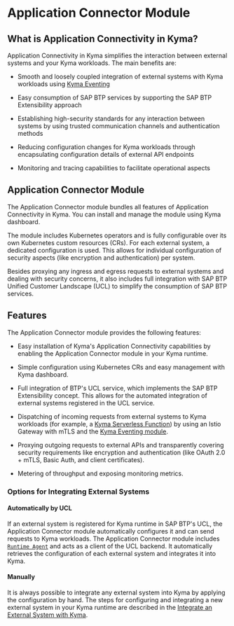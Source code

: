 # Application Connector Module


## What is Application Connectivity in Kyma?

Application Connectivity in Kyma simplifies the interaction between external systems and your Kyma workloads. The main benefits are:


* Smooth and loosely coupled integration of external systems with Kyma workloads using [Kyma Eventing](https://kyma-project.io/#/eventing-manager/user/README)

* Easy consumption of SAP BTP services by supporting the SAP BTP Extensibility approach

* Establishing high-security standards for any interaction between systems by using trusted communication channels and authentication methods

* Reducing configuration changes for Kyma workloads through encapsulating configuration details of external API endpoints

* Monitoring and tracing capabilities to facilitate operational aspects


## Application Connector Module

The Application Connector module bundles all features of Application Connectivity in Kyma. You can install and manage the module using Kyma dashboard.

The module includes Kubernetes operators and is fully configurable over its own Kubernetes custom resources (CRs). For each external system, a dedicated configuration is used. This allows for individual configuration of security aspects (like encryption and authentication) per system.

Besides proxying any ingress and egress requests to external systems and dealing with security concerns, it also includes full integration with SAP BTP Unified Customer Landscape (UCL) to simplify the consumption of SAP BTP services.


## Features

The Application Connector module provides the following features:

* Easy installation of Kyma's Application Connectivity capabilities by enabling the Application Connector module in your Kyma runtime.

* Simple configuration using Kubernetes CRs and easy management with Kyma dashboard.

* Full integration of BTP's UCL service, which implements the SAP BTP Extensibility concept. This allows for the automated integration of external systems registered in the UCL service.

* Dispatching of incoming requests from external systems to Kyma workloads (for example, a [Kyma Serverless Function](https://kyma-project.io/#/serverless-manager/user/resources/06-10-function-cr)) by using an Istio Gateway with mTLS and the [Kyma Eventing module](https://kyma-project.io/#/eventing-manager/user/README).

* Proxying outgoing requests to external APIs and transparently covering security requirements like encryption and authentication (like OAuth 2.0 + mTLS, Basic Auth, and client certificates).

* Metering of throughput and exposing monitoring metrics.


### Options for Integrating External Systems

#### Automatically by UCL

If an external system is registered for Kyma runtime in SAP BTP's UCL, the Application Connector module automatically configures it and can send requests to Kyma workloads. The Application Connector module includes [`Runtime Agent`](./technical-reference/runtime-agent/README.md) and acts as a client of the UCL backend. It automatically retrieves the configuration of each external system and integrates it into Kyma.


#### Manually

It is always possible to integrate any external system into Kyma by applying the configuration by hand. The steps for configuring and integrating a new external system in your Kyma runtime are described in the [Integrate an External System with Kyma](tutorials/01-00-integrate-external-system.md).

